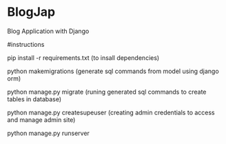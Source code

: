 # BlogJap
Blog Application with Django

#instructions

pip install -r requirements.txt (to insall dependencies)

python makemigrations (generate sql commands from model using django orm)

python manage.py migrate (runing generated sql commands to create tables in database)

python manage.py createsupeuser (creating admin credentials to access and manage admin site)

python manage.py runserver


